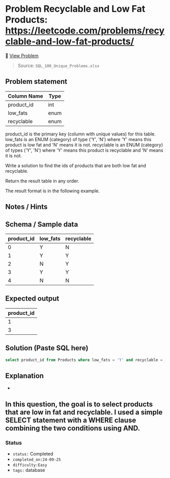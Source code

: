 # Problem Recyclable and Low Fat Products: https://leetcode.com/problems/recyclable-and-low-fat-products/

🔗 [View Problem](https://leetcode.com/problems/recyclable-and-low-fat-products/)

> Source: `SQL_100_Unique_Problems.xlsx`

## Problem statement
| Column Name | Type  |
|------------|-------|
| product_id | int   |
| low_fats   | enum  |
| recyclable | enum  |
product_id is the primary key (column with unique values) for this table.
low_fats is an ENUM (category) of type ('Y', 'N') where 'Y' means this product is low fat and 'N' means it is not.
recyclable is an ENUM (category) of types ('Y', 'N') where 'Y' means this product is recyclable and 'N' means it is not.
 

Write a solution to find the ids of products that are both low fat and recyclable.

Return the result table in any order.

The result format is in the following example.

 

## Notes / Hints


## Schema / Sample data
| product_id | low_fats | recyclable |
|------------|----------|------------|
| 0          | Y        | N          |
| 1          | Y        | Y          |
| 2          | N        | Y          |
| 3          | Y        | Y          |
| 4          | N        | N          |

## Expected output

| product_id |
|------------|
| 1          |
| 3          |

## Solution (Paste SQL here)
```sql
select product_id from Products where low_fats = 'Y' and recyclable = 'Y';
```

## Explanation
- 
In this question, the goal is to select products that are low in fat and recyclable. I used a simple SELECT statement with a WHERE clause combining the two conditions using AND.
---

### Status
- `status:` Completed
- `completed_on:24-09-25` 
- `difficulty:Easy`
- `tags:` database
